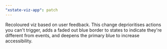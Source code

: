 ```yaml
---
"xstate-viz-app": patch
---
```


Recoloured viz based on user feedback. This change deprioritises actions you can't trigger, adds a faded out blue border to states to indicate they're different from events, and deepens the primary blue to increase accessibility.
